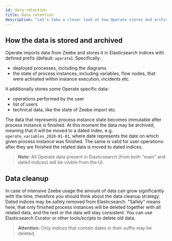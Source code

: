 ```yaml
---
id: data-retention
title: Data retention
description: "Let's take a closer look at how Operate stores and archives data."
---
```


## How the data is stored and archived

Operate imports data from Zeebe and stores it in Elasticsearch indices with defined prefix (default: `operate`). Specifically:
 * deployed processes, including the diagrams
 * the state of process instances, including variables, flow nodes, that were activated within instance execution, incidents etc.
 
It additionally stores some Operate specific data:
 * operations performed by the user
 * list of users
 * technical data, like the state of Zeebe import etc.
 
The data that represents process instance state becomes immutable after process instance is finished. At this moment the data may be archived, meaning that 
it will be moved to a dated index, e.g. `operate_variables_2020-01-01`, where date represents the date on which given process instance was finished.
The same is valid for user operations: after they are finished the related data is moved to dated indices.

> **Note:** All Operate data present in Elasticsearch (from both "main" and dated indices) will be visible from the UI. 

## Data cleanup

In case of intensive Zeebe usage the amount of data can grow significantly with the time, therefore you should think about the data cleanup strategy. Dated indices
may be safely removed from Elasticsearch. "Safely" means here, that only finished process instances will be deleted together with all related data, and the rest or the data 
will stay consistent. You can use Elasticsearch Curator or other tools/scripts to delete old data.

> **Attention:** Only indices that contain dates in their suffix may be deleted.

